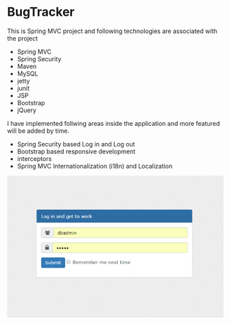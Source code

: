 # BugTracker

This is Spring MVC project and following technologies are associated with the project
<ul>
  <li>Spring MVC</li>
  <li>Spring Security</li>
  <li>Maven</li>
  <li>MySQL</li>
  <li>jetty</li>
  <li>junit</li>
  <li>JSP</li>
  <li>Bootstrap</li>
  <li>jQuery</li>
</ul>

I have implemented follwing areas inside the application and more featured will be added by time.
<ul>
  <li>Spring Security based Log in and Log out</li>
  <li>Bootstrap based responsive development</li>
  <li>interceptors</li>
  <li>Spring MVC Internationalization (i18n) and Localization</li>
</ul>

![Alt text](login.PNG?raw=true "Login")
